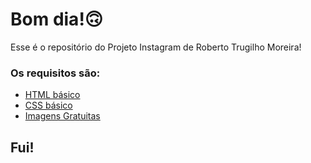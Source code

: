 # Bom dia!🙃

Esse é o repositório do Projeto Instagram de Roberto Trugilho Moreira! 

### Os requisitos são:

* [HTML básico](https://www.w3schools.com/html/)
* [CSS básico](https://developer.mozilla.org/pt-BR/docs/Web/CSS)
* [Imagens Gratuitas](https://www.pexels.com/pt-br/)

## Fui!
